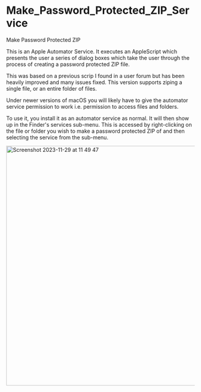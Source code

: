 # Make_Password_Protected_ZIP_Service
Make Password Protected ZIP

This is an Apple Automator Service. It executes an AppleScript which presents the user a series of dialog boxes which take the user through the process of creating a password protected ZIP file.

This was based on a previous scrip I found in a user forum but has been heavily improved and many issues fixed. This version supports ziping a single file, or an entire folder of files.

Under newer versions of macOS you will likely have to give the automator service permission to work i.e. permission to access files and folders.

To use it, you install it as an automator service as normal. It will then show up in the Finder's services sub-menu. This is accessed by right-clicking on the file or folder you wish to make a password protected ZIP of and then selecting the service from the sub-menu.

<img width="639" alt="Screenshot 2023-11-29 at 11 49 47" src="https://github.com/jelockwood/Make_Password_Protected_ZIP_Service/assets/4300786/9e0de17e-5560-4196-b226-4fed6dc164a2">
